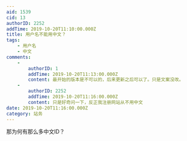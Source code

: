 ```yaml
---
aid: 1539
cid: 13
authorID: 2252
addTime: 2019-10-20T11:10:00.000Z
title: 用户名不能用中文？
tags:
    - 用户名
    - 中文
comments:
    -
        authorID: 1
        addTime: 2019-10-20T11:13:00.000Z
        content: 最开始的版本是不可以的，后来更新之后可以了。只是文案没改。
    -
        authorID: 2252
        addTime: 2019-10-20T11:16:00.000Z
        content: 只是好奇问一下，反正我注册网站从不用中文
date: 2019-10-20T11:16:00.000Z
category: 站务
---
```


那为何有那么多中文ID？
